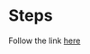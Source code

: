 # Steps

Follow the link [here](https://ard92.github.io/2022/06/06/bootstrap_configs_for_vsrx_on_kvm.html)
